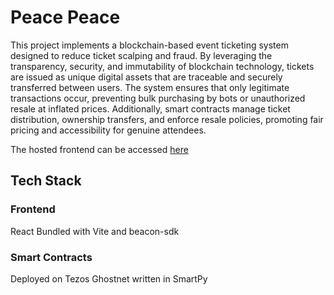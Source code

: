# Peace Peace

This project implements a blockchain-based event ticketing system designed to reduce ticket scalping and fraud. By leveraging the transparency, security, and immutability of blockchain technology, tickets are issued as unique digital assets that are traceable and securely transferred between users. The system ensures that only legitimate transactions occur, preventing bulk purchasing by bots or unauthorized resale at inflated prices. Additionally, smart contracts manage ticket distribution, ownership transfers, and enforce resale policies, promoting fair pricing and accessibility for genuine attendees.

The hosted frontend can be accessed [here](https://peace-peace.netlify.app)

## Tech Stack

### Frontend

React Bundled with Vite and beacon-sdk

### Smart Contracts

Deployed on Tezos Ghostnet written in SmartPy
